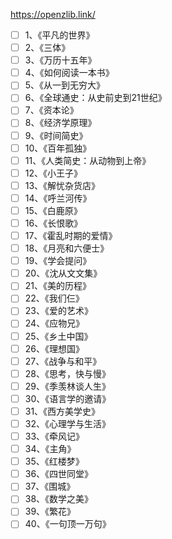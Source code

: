 https://openzlib.link/

- [ ] 1、《平凡的世界》
- [ ] 2、《三体》
- [ ] 3、《万历十五年》
- [ ] 4、《如何阅读一本书》
- [ ] 5、《从一到无穷大》
- [ ] 6、《全球通史：从史前史到21世纪》
- [ ] 7、《资本论》
- [ ] 8、《经济学原理》
- [ ] 9、《时间简史》
- [ ] 10、《百年孤独》
- [ ] 11、《人类简史：从动物到上帝》
- [ ] 12、《小王子》
- [ ] 13、《解忧杂货店》
- [ ] 14、《呼兰河传》
- [ ] 15、《白鹿原》
- [ ] 16、《长恨歌》
- [ ] 17、《霍乱时期的爱情》
- [ ] 18、《月亮和六便士》
- [ ] 19、《学会提问》
- [ ] 20、《沈从文文集》
- [ ] 21、《美的历程》
- [ ] 22、《我们仨》
- [ ] 23、《爱的艺术》
- [ ] 24、《应物兄》
- [ ] 25、《乡土中国》
- [ ] 26、《理想国》
- [ ] 27、《战争与和平》
- [ ] 28、《思考，快与慢》
- [ ] 29、《季羡林谈人生》
- [ ] 30、《语言学的邀请》
- [ ] 31、《西方美学史》
- [ ] 32、《心理学与生活》
- [ ] 33、《牵风记》
- [ ] 34、《主角》
- [ ] 35、《红楼梦》
- [ ] 36、《四世同堂》
- [ ] 37、《围城》
- [ ] 38、《数学之美》
- [ ] 39、《繁花》
- [ ] 40、《一句顶一万句》